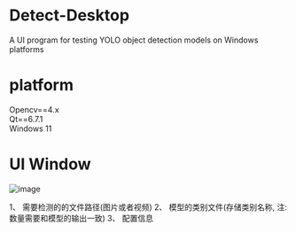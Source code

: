 # Detect-Desktop
A UI program for testing YOLO object detection models on Windows platforms

# platform
Opencv==4.x  
Qt==6.7.1  
Windows 11  

# UI Window
![image](https://github.com/BringGit/Detect-Desktop/main/imgs/main.png)

1、 需要检测的的文件路径(图片或者视频)
2、 模型的类别文件(存储类别名称, 注: 数量需要和模型的输出一致)
3、 配置信息
